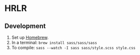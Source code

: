 HRLR
===

Development
-----------

1. Set up [Homebrew](https://brew.sh/).
2. In a terminal: `brew install sass/sass/sass`
3. To compile: `sass --watch -I sass sass/style.scss style.css`
